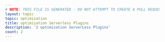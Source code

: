 ```yaml
---
# NOTE: THIS FILE IS GENERATED - DO NOT ATTEMPT TO CREATE A PULL REQUEST TO UPDATE THE DATA. 
layout: topic
topic: optimization
title: optimization Serverless Plugins
description: '2 optimization ServerLess Plugins'
count: 2
---
```

